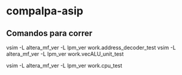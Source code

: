 # compalpa-asip

## Comandos para correr 

vsim -L altera_mf_ver -L lpm_ver work.address_decoder_test
vsim -L altera_mf_ver -L lpm_ver work.vecALU_unit_test

vsim -L altera_mf_ver -L lpm_ver work.cpu_test